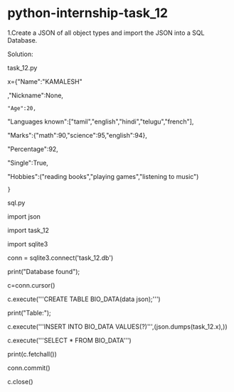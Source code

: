 # python-internship-task_12

1.Create a JSON of all object types and import the JSON into a SQL Database.

Solution:

task_12.py


x={"Name":"KAMALESH"

   ,"Nickname":None,

    "Age":20,

   "Languages known":["tamil","english","hindi","telugu","french"],

   "Marks":{"math":90,"science":95,"english":94},

   "Percentage":92,

   "Single":True,

   "Hobbies":("reading books","playing games","listening to music")

    }
   
sql.py


import json

import task_12

import sqlite3

conn = sqlite3.connect('task_12.db')

print("Database found");

c=conn.cursor()

c.execute('''CREATE TABLE BIO_DATA(data json);''')

print("Table:");

c.execute('''INSERT INTO BIO_DATA VALUES(?)''',(json.dumps(task_12.x),))

c.execute('''SELECT * FROM BIO_DATA''')

print(c.fetchall())

conn.commit()

c.close()

    


